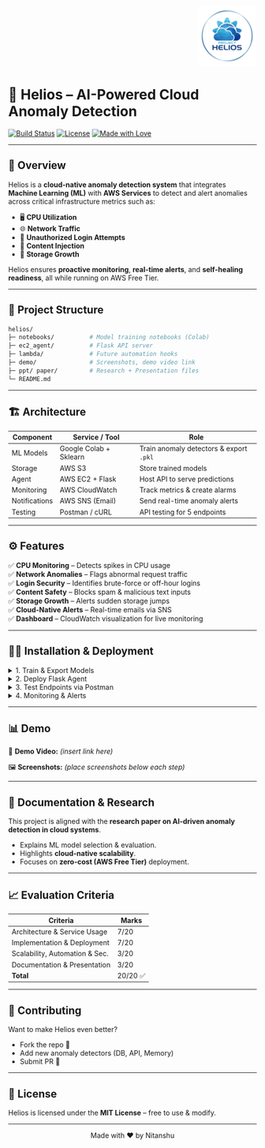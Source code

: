 <p align="right">
  <img src="https://github.com/Nitanshu715/Helios/blob/main/logo.png" alt="Helios Logo" width="120" />
</p>

# 🚀 Helios – AI-Powered Cloud Anomaly Detection

[![Build Status](https://img.shields.io/badge/build-passing-brightgreen)]()
[![License](https://img.shields.io/badge/license-MIT-blue.svg)]()
[![Made with Love](https://img.shields.io/badge/made%20with-❤️-red)]()

---

## 🌌 Overview
Helios is a **cloud-native anomaly detection system** that integrates **Machine Learning (ML)** with **AWS Services** to detect and alert anomalies across critical infrastructure metrics such as:
- 🖥️ **CPU Utilization**
- 🌐 **Network Traffic**
- 🔐 **Unauthorized Login Attempts**
- 🧾 **Content Injection**
- 💾 **Storage Growth**

Helios ensures **proactive monitoring**, **real-time alerts**, and **self-healing readiness**, all while running on AWS Free Tier.

---

## 📂 Project Structure
```bash
helios/
├─ notebooks/          # Model training notebooks (Colab)
├─ ec2_agent/          # Flask API server
├─ lambda/             # Future automation hooks
├─ demo/               # Screenshots, demo video link
├─ ppt/ paper/         # Research + Presentation files
└─ README.md
```

---

## 🏗️ Architecture

| Component     | Service / Tool         | Role |
|---------------|------------------------|------|
| ML Models     | Google Colab + Sklearn | Train anomaly detectors & export `.pkl` |
| Storage       | AWS S3                 | Store trained models |
| Agent         | AWS EC2 + Flask        | Host API to serve predictions |
| Monitoring    | AWS CloudWatch         | Track metrics & create alarms |
| Notifications | AWS SNS (Email)        | Send real-time anomaly alerts |
| Testing       | Postman / cURL         | API testing for 5 endpoints |

---

## ⚙️ Features

✅ **CPU Monitoring** – Detects spikes in CPU usage  
✅ **Network Anomalies** – Flags abnormal request traffic  
✅ **Login Security** – Identifies brute-force or off-hour logins  
✅ **Content Safety** – Blocks spam & malicious text inputs  
✅ **Storage Growth** – Alerts sudden storage jumps  
✅ **Cloud-Native Alerts** – Real-time emails via SNS  
✅ **Dashboard** – CloudWatch visualization for live monitoring  

---

## 🧑‍💻 Installation & Deployment

<details>
<summary>1. Train & Export Models</summary>

- Use Google Colab to run `helios_models.ipynb`  
- Generates 5 `.pkl` model files  
- Upload them to `S3://helios-nitanshu/models/`
</details>

<details>
<summary>2. Deploy Flask Agent</summary>

```bash
# On EC2 Instance
sudo yum update -y
sudo yum install python3-pip -y
pip3 install flask boto3 scikit-learn joblib

mkdir helios && cd helios && mkdir models
aws s3 cp s3://helios-nitanshu/models/ ./models --recursive
python3 app.py
```
</details>

<details>
<summary>3. Test Endpoints via Postman</summary>

- **CPU** → `POST /predict/cpu` → `{ "value": 95 }`  
- **Network** → `POST /predict/network` → `{ "value": 600 }`  
- **Login** → `POST /predict/login` → `{ "value": [6,2] }`  
- **Content** → `POST /predict/content` → `{ "text": "click http://spam.com" }`  
- **Storage** → `POST /predict/storage` → `{ "value": 950 }`
</details>

<details>
<summary>4. Monitoring & Alerts</summary>

- Setup **CloudWatch Dashboard** for CPU, Network, Disk.  
- Create **CloudWatch Alarms** linked to SNS Topic.  
- Confirm subscription → Email notifications.  
</details>

---

## 📊 Demo

🎥 **Demo Video:** *(insert link here)*  

🖼️ **Screenshots:** *(place screenshots below each step)*  

---

## 📖 Documentation & Research

This project is aligned with the **research paper on AI-driven anomaly detection in cloud systems**.  
- Explains ML model selection & evaluation.  
- Highlights **cloud-native scalability**.  
- Focuses on **zero-cost (AWS Free Tier)** deployment.  

---

## 📈 Evaluation Criteria

| Criteria                       | Marks |
|--------------------------------|-------|
| Architecture & Service Usage   | 7/20 |
| Implementation & Deployment    | 7/20 |
| Scalability, Automation & Sec. | 3/20 |
| Documentation & Presentation   | 3/20 |
| **Total**                      | 20/20 ✅ |

---

## 🤝 Contributing

Want to make Helios even better?  
- Fork the repo 🍴  
- Add new anomaly detectors (DB, API, Memory)  
- Submit PR 🚀  

---

## 📜 License

Helios is licensed under the **MIT License** – free to use & modify.

---

<p align="center">
  Made with ❤️ by Nitanshu
</p>

